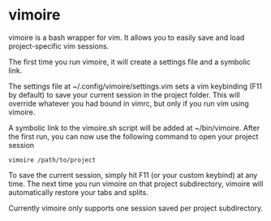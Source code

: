# vimoire

vimoire is a bash wrapper for vim. It allows you to easily save and load project-specific vim sessions.

The first time you run vimoire, it will create a settings file and a symbolic link.

The settings file at ~/.config/vimoire/settings.vim sets a vim keybinding (F11 by default) to save your current session in the project folder. This will override whatever you had bound in vimrc, but only if you run vim using vimoire. 

A symbolic link to the vimoire.sh script will be added at ~/bin/vimoire. After the first run, you can now use the following command to open your project session

	vimoire /path/to/project

To save the current session, simply hit F11 (or your custom keybind) at any time. The next time you run vimoire on that project subdirectory, vimoire will automatically restore your tabs and splits.

Currently vimoire only supports one session saved per project subdirectory.


